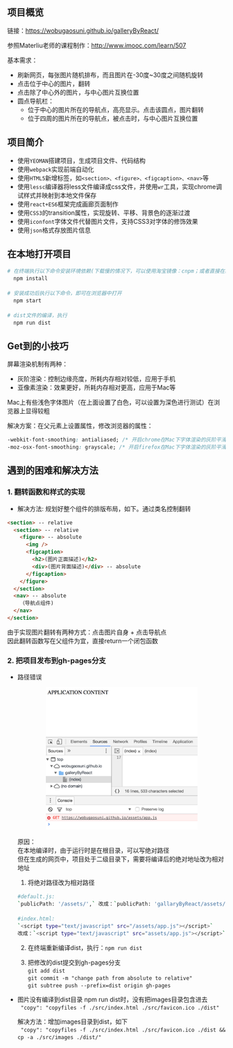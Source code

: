 ## 项目概览
链接：https://wobugaosuni.github.io/galleryByReact/ <br />

参照Materliu老师的课程制作：http://www.imooc.com/learn/507 <br />

基本需求：
- 刷新网页，每张图片随机排布，而且图片在-30度~30度之间随机旋转
- 点击位于中心的图片，翻转
- 点击除了中心外的图片，与中心图片互换位置
- 圆点导航栏：
  - 位于中心的图片所在的导航点，高亮显示。点击该圆点，图片翻转
  - 位于四周的图片所在的导航点，被点击时，与中心图片互换位置


## 项目简介
- 使用`YEOMAN`搭建项目，生成项目文件、代码结构
- 使用`webpack`实现前端自动化
- 使用`HTML5`新增标签，如`<section>、<figure>、<figcaption>、<nav>`等
- 使用`lessc`编译器将less文件编译成css文件，并使用`wr`工具，实现chrome调试样式并映射到本地文件保存
- 使用`react+ES6`框架完成画廊页面制作
- 使用`CSS3`的transition属性，实现旋转、平移、背景色的逐渐过渡
- 使用`iconfont`字体文件代替图片文件，支持CSS3对字体的修饰效果
- 使用`json`格式存放图片信息


## 在本地打开项目
```bash
# 在终端执行以下命令安装环境依赖(下载慢的情况下，可以使用淘宝镜像：cnpm；或者直接在终端使用代理翻墙)
  npm install

# 安装成功后执行以下命令，即可在浏览器中打开
  npm start

# dist文件的编译，执行
  npm run dist
```


## Get到的小技巧
屏幕渲染机制有两种：
- 灰阶渲染：控制边缘亮度，所耗内存相对较低，应用于手机
- 亚像素渲染：效果更好，所耗内存相对更高，应用于Mac等

Mac上有些浅色字体图片（在上面设置了白色，可以设置为深色进行测试）在浏览器上显得较粗  <br />

解决方案：在父元素上设置属性，修改浏览器的属性：  <br />

```css
-webkit-font-smoothing: antialiased; /* 开启chrome在Mac下字体渲染的灰阶平滑 */  <br />
-moz-osx-font-smoothing: grayscale; /* 开启firefox在Mac下字体渲染的灰阶平滑 */
```


## 遇到的困难和解决方法
### 1. 翻转函数和样式的实现
  - 解决方法: 规划好整个组件的排版布局，如下。通过类名控制翻转

  ```html
  <section> -- relative
    <section> -- relative
      <figure> -- absolute
        <img />
        <figcaption>
          <h2>(图片正面描述)</h2>
          <div>(图片背面描述)</div> -- absolute
        </figcaption>
      </figure>
    </section>
    <nav> -- absolute
      （导航点组件)
    </nav>
  </section>
  ```
  由于实现图片翻转有两种方式：点击图片自身 + 点击导航点 <br />
  因此翻转函数写在父组件为宜，直接return一个闭包函数

### 2. 把项目发布到gh-pages分支
  - 路径错误

    <div align=center><img src="src/images/error.jpeg" width="350" alt="error" /></div>

    原因：<br />
    在本地编译时，由于运行时是在根目录，可以写绝对路径 <br />
    但在生成的网页中，项目处于二级目录下，需要将编译后的绝对地址改为相对地址 <br />

    1. 将绝对路径改为相对路径
    ```bash
    #default.js:
    `publicPath: '/assets/',` 改成：`publicPath: 'gallaryByReact/assets/',`

    #index.html:
    `<script type="text/javascript" src="/assets/app.js"></script>`
    改成：`<script type="text/javascript" src="assets/app.js"></script>`
    ```

    2. 在终端重新编译dist，执行：`npm run dist`

    3. 把修改的dist提交到gh-pages分支 <br />
    `git add dist` <br />
    `git commit -m "change path from absolute to relative"` <br />
    `git subtree push --prefix=dist origin gh-pages`


  - 图片没有编译到dist目录
    npm run dist时，没有把images目录包含进去 <br />
    ` "copy": "copyfiles -f ./src/index.html ./src/favicon.ico ./dist"` <br />

    解决方法：增加images目录到dist，如下 <br />
    ` "copy": "copyfiles -f ./src/index.html ./src/favicon.ico ./dist && cp -a ./src/images ./dist/"`
